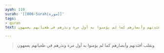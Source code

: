 ```yaml
---
ayah: 110
surah: '[[006-Surah|سورة]]'
tags:
- quran
text: ونقلب أفئدتهم وأبصارهم كما لم يؤمنوا به أول مرة ونذرهم في طغيانهم يعمهون

---
```

> ونقلب أفئدتهم وأبصارهم كما لم يؤمنوا به أول مرة ونذرهم في طغيانهم يعمهون
